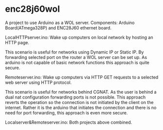 # enc28j60wol


A project to use Arduino as a WOL server.
Components: Arduino Board(ATmega328P) and ENC28J60 ethernet board.


LocalHTTPserver.ino: Wake up computers on local network by hosting an HTTP page.

This scenario is useful for networks using Dynamic IP or Static IP. By forwarding selected port on the router a WOL server can be set up. As arduino is not capable of basic network functions this approach is quite secure.


Remoteserver.ino: Wake up computers via HTTP GET requests to a selected web server using HTTP protocol.

This scenario is useful for networks behind CGNAT. As the user is behind a dual nat configuration forwarding ports is not possible.
This approach reverts the operation so the connection is not initiated by the client on the internet. Rather it is the arduino that initiates the connection and there is no need for port forwarding, this approach is even more secure. 

Localserver&Remoteserver.ino: Both projects above combined.





